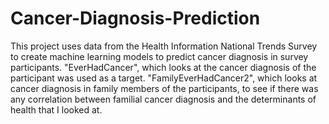 # Cancer-Diagnosis-Prediction
This project uses data from the Health Information National Trends Survey to create machine learning models to predict cancer diagnosis in survey participants. "EverHadCancer", which looks at the cancer diagnosis of the participant was used as a target. "FamilyEverHadCancer2", which looks at cancer diagnosis in family members of the participants, to see if there was any correlation between familial cancer diagnosis and the determinants of health that I looked at. 
